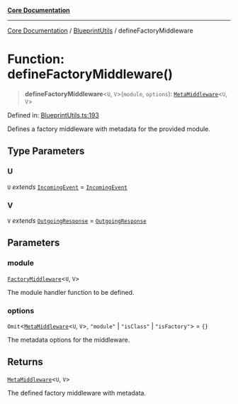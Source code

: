 [**Core Documentation**](../../README.md)

***

[Core Documentation](../../README.md) / [BlueprintUtils](../README.md) / defineFactoryMiddleware

# Function: defineFactoryMiddleware()

> **defineFactoryMiddleware**\<`U`, `V`\>(`module`, `options`): [`MetaMiddleware`](../../declarations/type-aliases/MetaMiddleware.md)\<`U`, `V`\>

Defined in: [BlueprintUtils.ts:193](https://github.com/stonemjs/core/blob/e2200da501349da1fec304d821c002bb6d055b61/src/BlueprintUtils.ts#L193)

Defines a factory middleware with metadata for the provided module.

## Type Parameters

### U

`U` *extends* [`IncomingEvent`](../../events/IncomingEvent/classes/IncomingEvent.md) = [`IncomingEvent`](../../events/IncomingEvent/classes/IncomingEvent.md)

### V

`V` *extends* [`OutgoingResponse`](../../events/OutgoingResponse/classes/OutgoingResponse.md) = [`OutgoingResponse`](../../events/OutgoingResponse/classes/OutgoingResponse.md)

## Parameters

### module

[`FactoryMiddleware`](../../declarations/type-aliases/FactoryMiddleware.md)\<`U`, `V`\>

The module handler function to be defined.

### options

`Omit`\<[`MetaMiddleware`](../../declarations/type-aliases/MetaMiddleware.md)\<`U`, `V`\>, `"module"` \| `"isClass"` \| `"isFactory"`\> = `{}`

The metadata options for the middleware.

## Returns

[`MetaMiddleware`](../../declarations/type-aliases/MetaMiddleware.md)\<`U`, `V`\>

The defined factory middleware with metadata.
